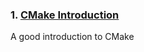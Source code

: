 ### 1. [CMake Introduction](https://www.cs.colby.edu/maxwell/courses/tutorials/maketutor)
A good introduction to CMake
